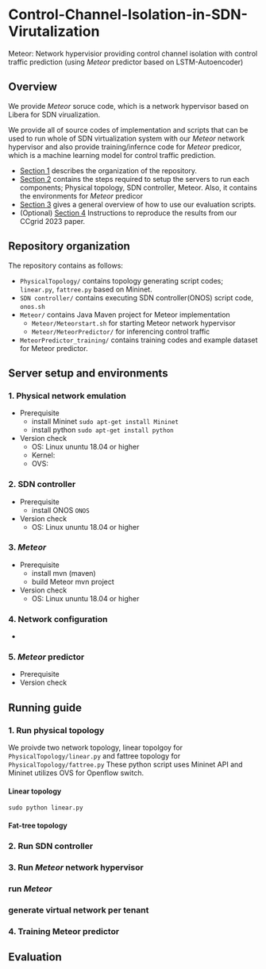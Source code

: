 # Control-Channel-Isolation-in-SDN-Virutalization
Meteor: Network hypervisior providing control channel isolation with control traffic prediction (using *Meteor* predictor based on LSTM-Autoencoder)

## Overview

We provide *Meteor* soruce code, which is a network hypervisor based on Libera for SDN virualization. 

We provide all of source codes of implementation and scripts that can be used to run whole of SDN virtualization system with our *Meteor* network hypervisor and also provide training/infernce code for *Meteor* predicor, which is a machine learning model for control traffic prediction. 
* [Section 1](#Repository-organization) describes the organization of the repository. 
* [Section 2](#Server-setup-and-environments) contains the steps required to setup the servers to run each components; Physical topology, SDN controller, Meteor. Also, it contains the environments for *Meteor* predicor  
* [Section 3](#Running-guide) gives a general overview of how to use our evaluation scripts. 
* (Optional) [Section 4](#Evaluation) Instructions to reproduce the results from our CCgrid 2023 paper.

## Repository organization 

The repository contains as follows:

* `PhysicalTopology/` contains topology generating script codes; `linear.py`, `fattree.py` based on Mininet.
* `SDN controller/` contains executing SDN controller(ONOS) script code, `onos.sh`
* `Meteor/` contains Java Maven project for Meteor implementation 
   * `Meteor/Meteorstart.sh` for starting Meteor network hypervisor
   * `Meteor/MeteorPredictor/` for inferencing control traffic
* `MeteorPredictor_training/` contains training codes and example dataset for Meteor predictor.    


## Server setup and environments
### 1. Physical network emulation
* Prerequisite
  * install Mininet
    `sudo apt-get install Mininet`
  * install python
    `sudo apt-get install python`
* Version check
  * OS: Linux ununtu 18.04 or higher
  * Kernel: 
  * OVS: 
### 2. SDN controller
* Prerequisite
  * install ONOS
    `ONOS `
* Version check
  * OS: Linux ununtu 18.04 or higher
### 3. *Meteor*
* Prerequisite
  * install mvn (maven)
  * build Meteor mvn project
* Version check
  * OS: Linux ununtu 18.04 or higher
### 4. Network configuration
* 
### 5. *Meteor* predictor
* Prerequisite
* Version check

## Running guide

### 1. Run physical topology
We proivde two network topology, linear topolgoy for `PhysicalTopology/linear.py` and fattree topology for `PhysicalTopology/fattree.py`
These python script uses Mininet API and Mininet utilizes OVS for Openflow switch.

#### Linear topology
```
sudo python linear.py
```
#### Fat-tree topology

### 2. Run SDN controller

### 3. Run *Meteor* network hypervisor
### run *Meteor*
### generate virtual network per tenant

### 4. Training Meteor predictor

## Evaluation


